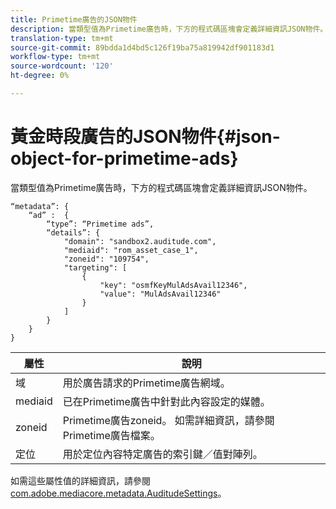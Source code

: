 ```yaml
---
title: Primetime廣告的JSON物件
description: 當類型值為Primetime廣告時，下方的程式碼區塊會定義詳細資訊JSON物件。
translation-type: tm+mt
source-git-commit: 89bdda1d4bd5c126f19ba75a819942df901183d1
workflow-type: tm+mt
source-wordcount: '120'
ht-degree: 0%

---
```



# 黃金時段廣告的JSON物件{#json-object-for-primetime-ads}

當類型值為Primetime廣告時，下方的程式碼區塊會定義詳細資訊JSON物件。

```
“metadata”: {
    “ad” :  {
        “type”: “Primetime ads”,
        “details”: {
            "domain": "sandbox2.auditude.com",
            "mediaid": "rom_asset_case_1",
            "zoneid": "109754",
            "targeting": [
                {
                    "key": "osmfKeyMulAdsAvail12346",
                    "value": "MulAdsAvail12346"
                }
            ]
        }
    }
}
```

| 屬性 | 說明 |
|---|---|
| 域 | 用於廣告請求的Primetime廣告網域。 |
| mediaid | 已在Primetime廣告中針對此內容設定的媒體。 |
| zoneid | Primetime廣告zoneid。 如需詳細資訊，請參閱Primetime廣告檔案。 |
| 定位 | 用於定位內容特定廣告的索引鍵／值對陣列。 |

如需這些屬性值的詳細資訊，請參閱[com.adobe.mediacore.metadata.AuditudeSettings](https://help.adobe.com/en_US/primetime/api/psdk/javadoc/com/adobe/mediacore/metadata/AuditudeSettings.html)。